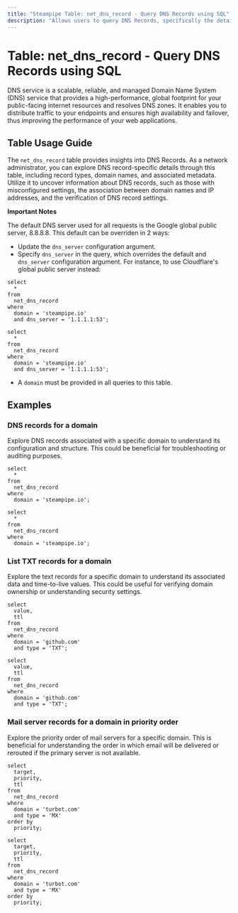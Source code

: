 ```yaml
---
title: "Steampipe Table: net_dns_record - Query DNS Records using SQL"
description: "Allows users to query DNS Records, specifically the details of each DNS record, providing insights into the DNS configuration and potential issues."
---
```


# Table: net_dns_record - Query DNS Records using SQL

 DNS service is a scalable, reliable, and managed Domain Name System (DNS) service that provides a high-performance, global footprint for your public-facing internet resources and resolves DNS zones. It enables you to distribute traffic to your endpoints and ensures high availability and failover, thus improving the performance of your web applications.

## Table Usage Guide

The `net_dns_record` table provides insights into DNS Records. As a network administrator, you can explore DNS record-specific details through this table, including record types, domain names, and associated metadata. Utilize it to uncover information about DNS records, such as those with misconfigured settings, the association between domain names and IP addresses, and the verification of DNS record settings.

**Important Notes**

The default DNS server used for all requests is the Google global public server, 8.8.8.8. This default can be overriden in 2 ways:

- Update the `dns_server` configuration argument.
- Specify `dns_server` in the query, which overrides the default and `dns_server` configuration argument. For instance, to use Cloudflare's global public server instead:

```sql+postgres
select
  *
from
  net_dns_record
where
  domain = 'steampipe.io'
  and dns_server = '1.1.1.1:53';
```

```sql+sqlite
select
  *
from
  net_dns_record
where
  domain = 'steampipe.io'
  and dns_server = '1.1.1.1:53';
```

- A `domain` must be provided in all queries to this table.

## Examples

### DNS records for a domain
Explore DNS records associated with a specific domain to understand its configuration and structure. This could be beneficial for troubleshooting or auditing purposes.

```sql+postgres
select
  *
from
  net_dns_record
where
  domain = 'steampipe.io';
```

```sql+sqlite
select
  *
from
  net_dns_record
where
  domain = 'steampipe.io';
```

### List TXT records for a domain
Explore the text records for a specific domain to understand its associated data and time-to-live values. This could be useful for verifying domain ownership or understanding security settings.

```sql+postgres
select
  value,
  ttl
from
  net_dns_record
where
  domain = 'github.com'
  and type = 'TXT';
```

```sql+sqlite
select
  value,
  ttl
from
  net_dns_record
where
  domain = 'github.com'
  and type = 'TXT';
```

### Mail server records for a domain in priority order
Explore the priority order of mail servers for a specific domain. This is beneficial for understanding the order in which email will be delivered or rerouted if the primary server is not available.

```sql+postgres
select
  target,
  priority,
  ttl
from
  net_dns_record
where
  domain = 'turbot.com'
  and type = 'MX'
order by
  priority;
```

```sql+sqlite
select
  target,
  priority,
  ttl
from
  net_dns_record
where
  domain = 'turbot.com'
  and type = 'MX'
order by
  priority;
```